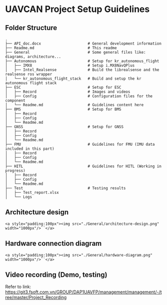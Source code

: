 # UAVCAN Project Setup Guidelines

## Folder Structure

    .
    ├── API_doc.docx                     # General development information
    ├── Readme.md                        # This readme
    ├── General                          # Some general files like: diagrams, architecture...
    ├── Autonomous                       # Setup for kr_autonomous_flight
    │   ├── IMX8                         # Setup i.MX8NavQPlus
    │   ├── Intel_Realsense              # Build the librealsense and the realsense ros wrapper
    │   └── kr_autonomous_flight_stack   # Build and setup the kr autonomous flight stack
    ├── ESC                              # Setup for ESC
    │   ├── Record                       # Images and videos
    │   ├── Config                       # Configuration files for the component
    │   └── Readme.md                    # Guidelines content here
    ├── BMS                              # Setup for BMS
    │   ├── Record
    │   ├── Config
    │   └── Readme.md
    ├── GNSS                             # Setup for GNSS
    │   ├── Record
    │   ├── Config
    │   └── Readme.md
    ├── FMU                              # Guidelines for FMU (IMU data included in this part)
    │   ├── Record
    │   ├── Config
    │   └── Readme.md
    ├── HITL                             # Guidelines for HITL (Working in progress)
    │   ├── Record
    │   ├── Config
    │   └── Readme.md
    ├── Test                             # Testing results
    │   ├── Test_report.xlsx
    │   └── Logs

## Architecture design

`<a style="padding:100px"><img src="./General/architecture-design.png" width="1000px"/>``</a>`

## Hardware connection diagram

`<a style="padding:100px"><img src="./General/hardware-diagram.png" width="1000px"/>``</a>`

## Video recording (Demo, testing)

Refer to link: https://git3.fsoft.com.vn/GROUP/DAP1UAVFP/management/management/-/tree/master/Project_Recording
